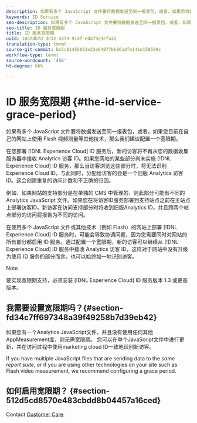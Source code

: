 ```yaml
---
description: 如果有多个 JavaScript 文件要将数据发送至同一报表包，或者，如果您目前在自己的网站上使用 Flash 视频测量等其他技术，那么我们建议配置一个宽限期。
keywords: ID Service
seo-description: 如果有多个 JavaScript 文件要将数据发送至同一报表包，或者，如果您目前在自己的网站上使用 Flash 视频测量等其他技术，那么我们建议配置一个宽限期。
seo-title: ID 服务宽限期
title: ID 服务宽限期
uuid: 10a7db7d-de32-4379-914f-edaf929efa32
translation-type: tm+mt
source-git-commit: bc5c81455023e22e64877bb861dfe141e158599c
workflow-type: tm+mt
source-wordcount: '456'
ht-degree: 66%

---
```



# ID 服务宽限期 {#the-id-service-grace-period}

如果有多个 JavaScript 文件要将数据发送至同一报表包，或者，如果您目前在自己的网站上使用 Flash 视频测量等其他技术，那么我们建议配置一个宽限期。

在您部署 [!DNL Experience Cloud] ID 服务后，新的访客将不再从您的数据收集服务器中接收 Analytics 访客 ID。如果您网站的某些部分尚未实施 [!DNL Experience Cloud] ID 服务，那么当访客浏览这些部分时，将无法识别 Experience Cloud ID，与此同时，分配给访客的会是一个旧版 Analytics 访客 ID。这会创建重复的访问计数和不正确的归因。

例如，如果网站的支持部分是在单独的 CMS 中管理的，则此部分可能有不同的 Analytics JavaScript 文件。如果您在将访客ID服务部署到支持站点之前在主站点上部署访客ID，新访客在访问支持部分时将收到旧版Analytics ID，并且跨两个站点部分的访问将报告为不同的访问。

在使用多个 JavaScript 文件或其他技术（例如 Flash）的网站上部署 [!DNL Experience Cloud] ID 服务时，可能会导致协调问题，因为您需要同时对网站的所有部分都启用 ID 服务。通过配置一个宽限期，新的访客可以继续从 [!DNL Experience Cloud] ID 服务中接收 Analytics 访客 ID，这样对于网站中没有升级为使用 ID 服务的部分而言，也可以始终如一地识别访客。

>[!NOTE]
>
>要实现宽限期支持，必须安装 [!DNL Experience Cloud] ID 服务版本 1.3 或更高版本。

## 我需要设置宽限期吗？{#section-fd34c7ff697348a39f49258b7d39eb42}

如果您有一个Analytics JavaScript文件，并且没有使用任何其他AppMeasurement库，则无需宽限期。 您可以在单个JavaScript文件中进行更新，并在访问过程中使用marketing cloud ID一致地识别新访客。

If you have multiple JavaScript files that are sending data to the *same report suite*, or if you are using other technologies on your site such as Flash video measurement, we recommend configuring a grace period.

## 如何启用宽限期？ {#section-512d5cd8570e483cbdd8b04457a16ced}

Contact [Customer Care](https://helpx.adobe.com/cn/marketing-cloud/contact-support.html).
